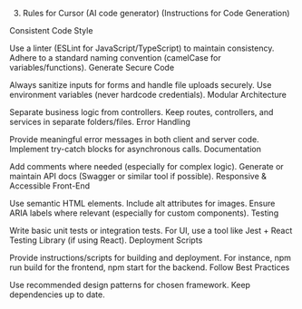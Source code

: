 3. Rules for Cursor (AI code generator) (Instructions for Code Generation)

Consistent Code Style

Use a linter (ESLint for JavaScript/TypeScript) to maintain consistency.
Adhere to a standard naming convention (camelCase for variables/functions).
Generate Secure Code

Always sanitize inputs for forms and handle file uploads securely.
Use environment variables (never hardcode credentials).
Modular Architecture

Separate business logic from controllers.
Keep routes, controllers, and services in separate folders/files.
Error Handling

Provide meaningful error messages in both client and server code.
Implement try-catch blocks for asynchronous calls.
Documentation

Add comments where needed (especially for complex logic).
Generate or maintain API docs (Swagger or similar tool if possible).
Responsive & Accessible Front-End

Use semantic HTML elements.
Include alt attributes for images.
Ensure ARIA labels where relevant (especially for custom components).
Testing

Write basic unit tests or integration tests.
For UI, use a tool like Jest + React Testing Library (if using React).
Deployment Scripts

Provide instructions/scripts for building and deployment.
For instance, npm run build for the frontend, npm start for the backend.
Follow Best Practices

Use recommended design patterns for chosen framework.
Keep dependencies up to date.
